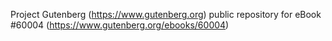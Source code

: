 Project Gutenberg (https://www.gutenberg.org) public repository for eBook #60004 (https://www.gutenberg.org/ebooks/60004)

